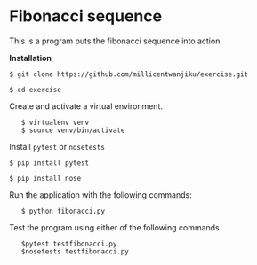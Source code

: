 # Fibonacci sequence

This is a program puts the fibonacci sequence into action

**Installation**

   `$ git clone https://github.com/millicentwanjiku/exercise.git`

   `$ cd exercise`
 
 Create and activate a virtual environment.
 
 ```
    $ virtualenv venv
    $ source venv/bin/activate
  ```
 Install `pytest` or `nosetests`
 
   `$ pip install pytest`
 
   `$ pip install nose`
  
 Run the application with the following commands:
 ```
    $ python fibonacci.py
 ```
 Test the program using either of the following commands
 
 ```
    $pytest testfibonacci.py
    $nosetests testfibonacci.py
 ```

